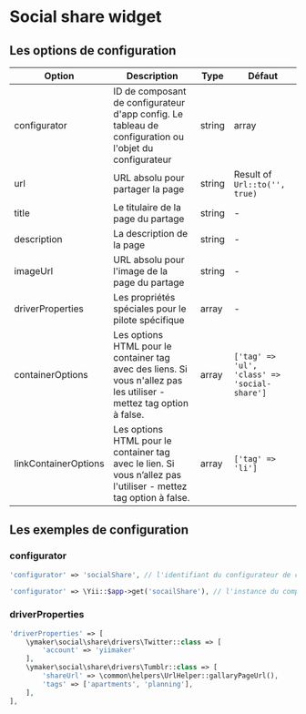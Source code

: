 ﻿Social share widget
===================

## Les options de configuration

| Option                | Description                                                                                                           | Type                                                                  | Défaut                                        |
|-----------------------|-----------------------------------------------------------------------------------------------------------------------|-----------------------------------------------------------------------|-----------------------------------------------|
|configurator           |ID de composant de configurateur d'app config. Le tableau de configuration ou l'objet du configurateur                 |string|array|ymaker\social\share\configurators\ConfiguratorInterface   |-                                              |
|url                    |URL absolu pour partager la page                                                                                       |string                                                                 |Result of `Url::to('', true)`                  |
|title                  |Le titulaire de la page du partage                                                                                     |string                                                                 |-                                              |
|description            |La description de la page                                                                                              |string                                                                 |-                                              |
|imageUrl               |URL absolu pour l'image de la page du partage                                                                          |string                                                                 |-                                              |
|driverProperties       |Les propriétés spéciales pour le pilote spécifique                                                                     |array                                                                  |-                                              |
|containerOptions       |Les options HTML pour le container tag avec des liens. Si vous n'allez pas les utiliser - mettez tag option à false.   |array                                                                  |`['tag' => 'ul', 'class' => 'social-share']`   |
|linkContainerOptions   |Les options HTML pour le container tag avec le lien. Si vous n’allez pas l'utiliser - mettez tag option à false.       |array                                                                  |`['tag' => 'li']`                              |

## Les exemples de configuration

### configurator

```php
'configurator' => 'socialShare', // l'identifiant du configurateur de config d'application
```

```php
'configurator' => \Yii::$app->get('socailShare'), // l'instance du composant
```

### driverProperties

```php
'driverProperties' => [
    \ymaker\social\share\drivers\Twitter::class => [
        'account' => 'yiimaker'
    ],
    \ymaker\social\share\drivers\Tumblr::class => [
        'shareUrl' => \common\helpers\UrlHelper::gallaryPageUrl(),
        'tags' => ['apartments', 'planning'],
    ],
],
```